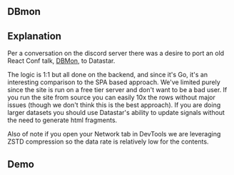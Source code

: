 ## DBmon

## Explanation

Per a conversation on the discord server there was a desire to port an old React Conf talk, [DBMon](https://conf2015.reactjs.org/schedule.html#hype), to Datastar.

The logic is 1:1 but all done on the backend, and since it's Go, it's an interesting comparison to the SPA based approach.  We've limited purely since the site is run on a free tier server and don't want to be a bad user.  If you run the site from source you can easily 10x the rows without major issues (though we don't think this is the best approach).  If you are doing larger datasets you should use Datastar's ability to update signals without the need to generate html fragments.

Also of note if you open your Network tab in DevTools we are leveraging ZSTD compression so the data rate is relatively low for the contents.

## Demo

<div
    id="contents"
    data-on-load="@get('/examples/dbmon/contents')"
>
</div>

